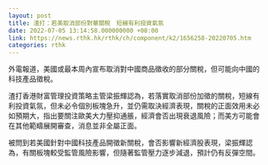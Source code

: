 ```yaml
---
layout: post
title: 渣打：若美取消部份對華關稅　短線有利投資氣氛
date: 2022-07-05 13:14:58.000000000 +08:00
link: https://news.rthk.hk/rthk/ch/component/k2/1656258-20220705.htm
categories: rthk
---
```


外電報道，美國或最本周內宣布取消對中國商品徵收的部分關稅，但可能向中國的科技產品徵稅。

渣打香港財富管理投資策略主管梁振輝認為，若落實取消部份加徵的關稅，短線有利投資氣氛，但未必令個別板塊急升，並仍需取決經濟表現，關稅的正面效用未必如預期大，指出要關注歐美大力壓抑通脹，經濟會否出現衰退風險；而美方可能會在其他範疇展開審查，消息並非全屬正面。

被問到若美國針對中國科技產品開徵新關稅，會否影響新經濟股表現，梁振輝認為，有關板塊較受監管風險影響，但隨著監管壓力逐步減退，預計仍有反彈空間。
